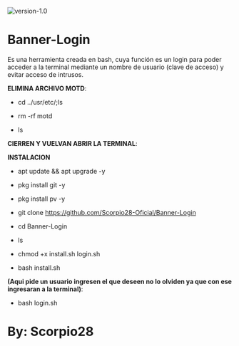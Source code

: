 ![version-1.0](https://img.shields.io/badge/Banner-Login-1.0-green)
# Banner-Login
Es una herramienta creada en bash, cuya función es un login para poder acceder a la terminal mediante un nombre de usuario (clave de acceso) y evitar acceso de intrusos.

__ELIMINA ARCHIVO MOTD__:

* cd ../usr/etc/;ls

* rm -rf motd

* ls

__CIERREN Y VUELVAN ABRIR LA TERMINAL__:

__INSTALACION__

* apt update && apt upgrade -y

* pkg install git -y

* pkg install pv -y

* git clone https://github.com/Scorpio28-Oficial/Banner-Login

* cd Banner-Login

* ls

* chmod +x install.sh login.sh

* bash install.sh

__(Aqui pide un usuario ingresen el que deseen no lo olviden ya que con ese ingresaran a la terminal)__:

* bash login.sh

# By: Scorpio28

